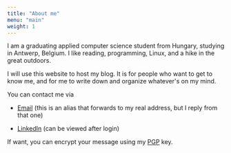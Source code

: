 ```yaml
---
title: "About me"
menu: "main"
weight: 1
---
```


I am a graduating applied computer science student from Hungary, studying in Antwerp, Belgium. I like reading,
programming, Linux, and a hike in the great outdoors. 

I will use this website to host my blog. It is for people who want to get to know me, and for me to write down and organize whatever's on my mind.

You can contact me via
 - [Email](mailto:levente.blog.p9ovf@slmail.me) (this is an alias that forwards to my real address, but I reply from that one) 
 
 - [LinkedIn](https://www.linkedin.com/in/leventekataipal/) (can be viewed after login)
  
If want, you can encrypt your message using my [PGP](https://levente.blog/pgp) key.
